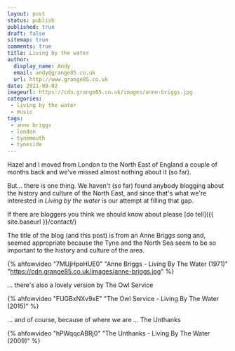 ```yaml
---
layout: post
status: publish
published: true 
draft: false
sitemap: true
comments: true
title: Living by the water
author:
  display_name: Andy
  email: andy@grange85.co.uk
  url: http://www.grange85.co.uk
date: 2021-09-02
imageurl: https://cdn.grange85.co.uk/images/anne-briggs.jpg
categories:
 - living by the water
 - music
tags:
 - anne briggs
 - london
 - tynemouth
 - tyneside
---
```

Hazel and I moved from London to the North East of England a couple of months back and we've missed almost nothing about it (so far).

But... there is one thing. We haven't (so far) found anybody blogging about the history and culture  of the North East, and since that's what we're interested in _Living by the water_ is our attempt at filling that gap.

If there are bloggers you think we should know about please [do tell]({{ site.baseurl }}/contact/)

The title of the blog (and this post) is from an Anne Briggs song and, seemed appropriate because the Tyne and the North Sea seem to be so important to the history and culture of the area.



{% ahfowvideo "7MUjHpoHUE0" "Anne Briggs - Living By The Water (1971)" "https://cdn.grange85.co.uk/images/anne-briggs.jpg" %}

... there's also a lovely version by The Owl Service

{% ahfowvideo "FUGBxNXv9xE" "The Owl Service - Living By The Water (2015)" %}

... and of course, because of where we are ... The Unthanks

{% ahfowvideo "hPWqqcABRj0" "The Unthanks - Living By The Water (2009)" %}
